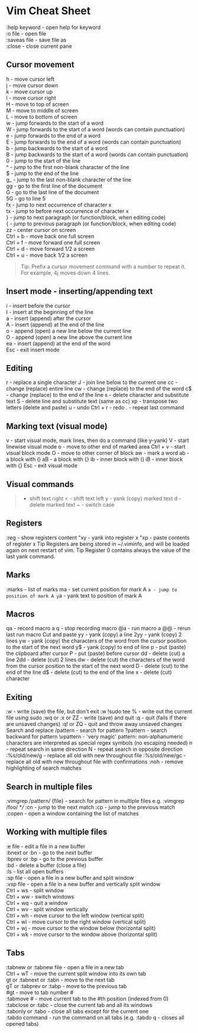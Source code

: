 # Vim Cheat Sheet

:help keyword - open help for keyword <br>
:o file - open file <br>
:saveas file - save file as <br>
:close - close current pane <br>

## Cursor movement
h - move cursor left <br>
j - move cursor down<br>
k - move cursor up<br>
l - move cursor right<br>
H - move to top of screen<br>
M - move to middle of screen<br>
L - move to bottom of screen<br>
w - jump forwards to the start of a word<br>
W - jump forwards to the start of a word (words can contain punctuation)<br>
e - jump forwards to the end of a word<br>
E - jump forwards to the end of a word (words can contain punctuation)<br>
b - jump backwards to the start of a word<br>
B - jump backwards to the start of a word (words can contain punctuation)<br>
0 - jump to the start of the line<br>
^ - jump to the first non-blank character of the line <br>
$ - jump to the end of the line<br>
g_ - jump to the last non-blank character of the line<br>
gg - go to the first line of the document<br>
G - go to the last line of the document<br>
5G - go to line 5<br>
fx - jump to next occurrence of character x<br>
tx - jump to before next occurrence of character x<br>
} - jump to next paragraph (or function/block, when editing code)<br>
{ - jump to previous paragraph (or function/block, when editing code)<br>
zz - center cursor on screen<br>
Ctrl + b - move back one full screen<br>
Ctrl + f - move forward one full screen<br>
Ctrl + d - move forward 1/2 a screen<br>
Ctrl + u - move back 1/2 a screen<br>
> Tip: Prefix a cursor movement command with a number to repeat it. For example, 4j moves down 4 lines.<br>

## Insert mode - inserting/appending text<br>
i - insert before the cursor<br>
I - insert at the beginning of the line<br>
a - insert (append) after the cursor<br>
A - insert (append) at the end of the line<br>
o - append (open) a new line below the current line<br>
O - append (open) a new line above the current line<br>
ea - insert (append) at the end of the word<br>
Esc - exit insert mode<br>

## Editing<br>
r - replace a single character
J - join line below to the current one
cc - change (replace) entire line
cw - change (replace) to the end of the word
c$ - change (replace) to the end of the line
s - delete character and substitute text
S - delete line and substitute text (same as cc)
xp - transpose two letters (delete and paste)
u - undo
Ctrl + r - redo
. - repeat last command

## Marking text (visual mode)
v - start visual mode, mark lines, then do a command (like y-yank)
V - start linewise visual mode
o - move to other end of marked area
Ctrl + v - start visual block mode
O - move to other corner of block
aw - mark a word
ab - a block with ()
aB - a block with {}
ib - inner block with ()
iB - inner block with {}
Esc - exit visual mode

## Visual commands
> - shift text right
< - shift text left
y - yank (copy) marked text
d - delete marked text
~ - switch case

## Registers
:reg - show registers content
"xy - yank into register x
"xp - paste contents of register x
Tip Registers are being stored in ~/.viminfo, and will be loaded again on next restart of vim.
Tip Register 0 contains always the value of the last yank command.

## Marks
:marks - list of marks
ma - set current position for mark A
`a - jump to position of mark A
y`a - yank text to position of mark A

## Macros
qa - record macro a
q - stop recording macro
@a - run macro a
@@ - rerun last run macro
Cut and paste
yy - yank (copy) a line
2yy - yank (copy) 2 lines
yw - yank (copy) the characters of the word from the cursor position to the start of the next word
y$ - yank (copy) to end of line
p - put (paste) the clipboard after cursor
P - put (paste) before cursor
dd - delete (cut) a line
2dd - delete (cut) 2 lines
dw - delete (cut) the characters of the word from the cursor position to the start of the next word
D - delete (cut) to the end of the line
d$ - delete (cut) to the end of the line
x - delete (cut) character

## Exiting
:w - write (save) the file, but don't exit
:w !sudo tee % - write out the current file using sudo
:wq or :x or ZZ - write (save) and quit
:q - quit (fails if there are unsaved changes)
:q! or ZQ - quit and throw away unsaved changes
Search and replace
/pattern - search for pattern
?pattern - search backward for pattern
\vpattern - 'very magic' pattern: non-alphanumeric characters are interpreted as special regex symbols (no escaping needed)
n - repeat search in same direction
N - repeat search in opposite direction
:%s/old/new/g - replace all old with new throughout file
:%s/old/new/gc - replace all old with new throughout file with confirmations
:noh - remove highlighting of search matches


## Search in multiple files
:vimgrep /pattern/ {file} - search for pattern in multiple files
e.g. :vimgrep /foo/ **/*
:cn - jump to the next match
:cp - jump to the previous match
:copen - open a window containing the list of matches

## Working with multiple files<br>
:e file - edit a file in a new buffer<br>
:bnext or :bn - go to the next buffer<br>
:bprev or :bp - go to the previous buffer<br>
:bd - delete a buffer (close a file)<br>
:ls - list all open buffers<br>
:sp file - open a file in a new buffer and split window<br>
:vsp file - open a file in a new buffer and vertically split window<br>
Ctrl + ws - split window<br>
Ctrl + ww - switch windows<br>
Ctrl + wq - quit a window<br>
Ctrl + wv - split window vertically<br>
Ctrl + wh - move cursor to the left window (vertical split)<br>
Ctrl + wl - move cursor to the right window (vertical split)<br>
Ctrl + wj - move cursor to the window below (horizontal split)<br>
Ctrl + wk - move cursor to the window above (horizontal split)<br>

## Tabs
:tabnew or :tabnew file - open a file in a new tab<br>
Ctrl + wT - move the current split window into its own tab<br>
gt or :tabnext or :tabn - move to the next tab<br>
gT or :tabprev or :tabp - move to the previous tab<br>
#gt - move to tab number #<br>
:tabmove # - move current tab to the #th position (indexed from 0)<br>
:tabclose or :tabc - close the current tab and all its windows<br>
:tabonly or :tabo - close all tabs except for the current one<br>
:tabdo command - run the command on all tabs (e.g. :tabdo q - closes all opened tabs) <br>
